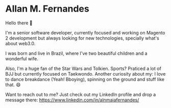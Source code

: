 # Allan M. Fernandes

Hello there 👋

I'm a senior software developer, currently focused and working on Magento 2 development but always looking for new technologies, specially what's about web3.0.

I was born and live in Brazil, where I've two beautiful children and a wonderful wife.

Also, I'm a huge fan of the Star Wars and Tolkien. Sports? Praticed a lot of BJJ but currently focused on Taekwondo.
Another curiosity about my: I love to dance breakdance (Yeah! Bboying), spinning on the ground and stuff like that. 😄

Want to reach out to me? Just check out my LinkedIn profile and drop a message there: https://www.linkedin.com/in/alnmaiafernandes/
